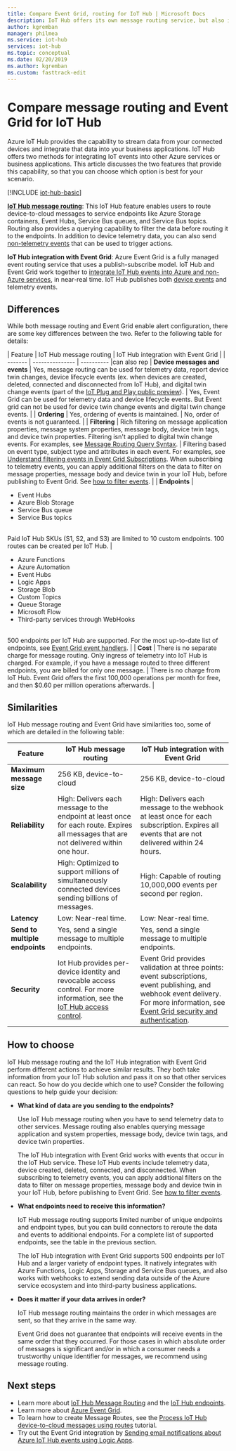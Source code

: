```yaml
---
title: Compare Event Grid, routing for IoT Hub | Microsoft Docs
description: IoT Hub offers its own message routing service, but also integrates with Event Grid for event publishing. Compare the two features. 
author: kgremban
manager: philmea
ms.service: iot-hub
services: iot-hub
ms.topic: conceptual
ms.date: 02/20/2019
ms.author: kgremban
ms.custom: fasttrack-edit
---
```


# Compare message routing and Event Grid for IoT Hub

Azure IoT Hub provides the capability to stream data from your connected devices and integrate that data into your business applications. IoT Hub offers two methods for integrating IoT events into other Azure services or business applications. This article discusses the two features that provide this capability, so that you can choose which option is best for your scenario.

[!INCLUDE [iot-hub-basic](../../includes/iot-hub-basic-partial.md)]

**[IoT Hub message routing](iot-hub-devguide-messages-d2c.md)**: This IoT Hub feature enables users to route device-to-cloud messages to service endpoints like Azure Storage containers, Event Hubs, Service Bus queues, and Service Bus topics. Routing also provides a querying capability to filter the data before routing it to the endpoints. In addition to device telemetry data, you can also send [non-telemetry events](iot-hub-devguide-messages-d2c.md#non-telemetry-events) that can be used to trigger actions. 

**IoT Hub integration with Event Grid**: Azure Event Grid is a fully managed event routing service that uses a publish-subscribe model. IoT Hub and Event Grid work together to [integrate IoT Hub events into Azure and non-Azure services](iot-hub-event-grid.md), in near-real time. IoT Hub publishes both [device events](iot-hub-event-grid.md#event-types) and telemetry events.

## Differences

While both message routing and Event Grid enable alert configuration, there are some key differences between the two. Refer to the following table for details:

| Feature | IoT Hub message routing | IoT Hub integration with Event Grid |
| ------- | --------------- | ---------- |can also rep
| **Device messages and events** | Yes, message routing can be used for telemetry data, report device twin changes, device lifecycle events (ex. when devices are created, deleted, connected and disconnected from IoT Hub), and digital twin change events (part of the [IoT Plug and Play public preview](../iot-pnp/overview-iot-plug-and-play.md)). | Yes, Event Grid can be used for telemetry data and device lifecycle events. But Event grid can not be used for device twin change events and digital twin change events. |
| **Ordering** | Yes, ordering of events is maintained.  | No, order of events is not guaranteed. | 
| **Filtering** | Rich filtering on message application properties, message system properties, message body, device twin tags, and device twin properties. Filtering isn't applied to digital twin change events. For examples, see [Message Routing Query Syntax](iot-hub-devguide-routing-query-syntax.md). | Filtering based on event type, subject type and attributes in each event. For examples, see [Understand filtering events in Event Grid Subscriptions](../event-grid/event-filtering.md). When subscribing to telemetry events, you can apply additional filters on the data to filter on message properties, message body and device twin in your IoT Hub, before publishing to Event Grid. See [how to filter events](../iot-hub/iot-hub-event-grid.md#filter-events). |
| **Endpoints** | <ul><li>Event Hubs</li> <li>Azure Blob Storage</li> <li>Service Bus queue</li> <li>Service Bus topics</li></ul><br>Paid IoT Hub SKUs (S1, S2, and S3) are limited to 10 custom endpoints. 100 routes can be created per IoT Hub. | <ul><li>Azure Functions</li> <li>Azure Automation</li> <li>Event Hubs</li> <li>Logic Apps</li> <li>Storage Blob</li> <li>Custom Topics</li> <li>Queue Storage</li> <li>Microsoft Flow</li> <li>Third-party services through WebHooks</li></ul><br>500 endpoints per IoT Hub are supported. For the most up-to-date list of endpoints, see [Event Grid event handlers](../event-grid/overview.md#event-handlers). |
| **Cost** | There is no separate charge for message routing. Only ingress of telemetry into IoT Hub is charged. For example, if you have a message routed to three different endpoints, you are billed for only one message. | There is no charge from IoT Hub. Event Grid offers the first 100,000 operations per month for free, and then $0.60 per million operations afterwards. |

## Similarities

IoT Hub message routing and Event Grid have similarities too, some of which are detailed in the following table:

| Feature | IoT Hub message routing | IoT Hub integration with Event Grid |
| ------- | --------------- | ---------- |
| **Maximum message size** | 256 KB, device-to-cloud | 256 KB, device-to-cloud |
| **Reliability** | High: Delivers each message to the endpoint at least once for each route. Expires all messages that are not delivered within one hour. | High: Delivers each message to the webhook at least once for each subscription. Expires all events that are not delivered within 24 hours. | 
| **Scalability** | High: Optimized to support millions of simultaneously connected devices sending billions of messages. | High: Capable of routing 10,000,000 events per second per region. |
| **Latency** | Low: Near-real time. | Low: Near-real time. |
| **Send to multiple endpoints** | Yes, send a single message to multiple endpoints. | Yes, send a single message to multiple endpoints.  
| **Security** | Iot Hub provides per-device identity and revocable access control. For more information, see the [IoT Hub access control](iot-hub-devguide-security.md). | Event Grid provides validation at three points: event subscriptions, event publishing, and webhook event delivery. For more information, see [Event Grid security and authentication](../event-grid/security-authentication.md). |

## How to choose

IoT Hub message routing and the IoT Hub integration with Event Grid perform different actions to achieve similar results. They both take information from your IoT Hub solution and pass it on so that other services can react. So how do you decide which one to use? Consider the following questions to help guide your decision: 

* **What kind of data are you sending to the endpoints?**

   Use IoT Hub message routing when you have to send telemetry data to other services. Message routing also enables querying message application and system properties, message body, device twin tags, and device twin properties.

   The IoT Hub integration with Event Grid works with events that occur in the IoT Hub service. These IoT Hub events include telemetry data, device created, deleted, connected, and disconnected. When subscribing to telemetry events, you can apply additional filters on the data to filter on message properties, message body and device twin in your IoT Hub, before publishing to Event Grid. See [how to filter events](../iot-hub/iot-hub-event-grid.md#filter-events).

* **What endpoints need to receive this information?**

   IoT Hub message routing supports limited number of unique endpoints and endpoint types, but you can build connectors to reroute the data and events to additional endpoints. For a complete list of supported endpoints, see the table in the previous section. 

   The IoT Hub integration with Event Grid supports 500 endpoints per IoT Hub and a larger variety of endpoint types. It natively integrates with Azure Functions, Logic Apps, Storage and Service Bus queues, and also works with webhooks to extend sending data outside of the Azure service ecosystem and into third-party business applications.

* **Does it matter if your data arrives in order?**

   IoT Hub message routing maintains the order in which messages are sent, so that they arrive in the same way.

   Event Grid does not guarantee that endpoints will receive events in the same order that they occurred. For those cases in which absolute order of messages is significant and/or in which a consumer needs a trustworthy unique identifier for messages, we recommend using message routing. 

## Next steps

* Learn more about [IoT Hub Message Routing](iot-hub-devguide-messages-d2c.md) and the [IoT Hub endpoints](iot-hub-devguide-endpoints.md).
* Learn more about [Azure Event Grid](../event-grid/overview.md).
* To learn how to create Message Routes, see the [Process IoT Hub device-to-cloud messages using routes](../iot-hub/tutorial-routing.md) tutorial.
* Try out the Event Grid integration by [Sending email notifications about Azure IoT Hub events using Logic Apps](../event-grid/publish-iot-hub-events-to-logic-apps.md).
